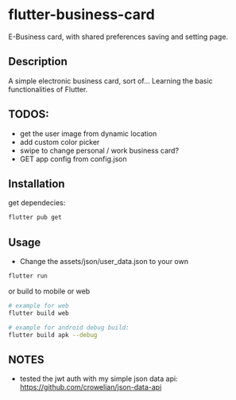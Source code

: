 # flutter-business-card
E-Business card, with shared preferences saving and setting page.

## Description
A simple electronic business card, sort of... Learning the basic functionalities of Flutter.

## TODOS:
- get the user image from dynamic location
- add custom color picker
- swipe to change personal / work business card?
- GET app config from config.json


## Installation

get dependecies:
```bash
flutter pub get
```


## Usage
- Change the assets/json/user_data.json to your own


```bash
flutter run
```

or
build to mobile or web
```bash
# example for web
flutter build web

# example for android debug build:
flutter build apk --debug
```

## NOTES
- tested the jwt auth with my simple json data api: https://github.com/crowelian/json-data-api